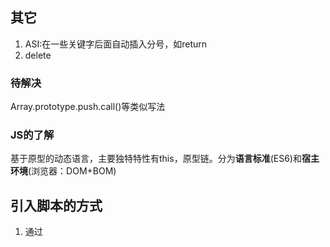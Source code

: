 ## 其它

1. ASI:在一些关键字后面自动插入分号，如return
2. delete



### 待解决

Array.prototype.push.call()等类似写法



### JS的了解

基于原型的动态语言，主要独特特性有this，原型链。分为**语言标准**(ES6)和**宿主环境**(浏览器：DOM+BOM)



## 引入脚本的方式

1. 通过<script>标签静态引入

2. 动态加载脚本

   会影响资源的优先级，降低性能，可link提前声明资源

   ```dart
   var scriptElement=document.createElement("script");
   scriptElement.src="js/test.js";
   (document.getElementsByTagName("head")[0] || document.body).appendChild(scriptElement);
   ```

3. <script defer>:只针对外部js文件，异步加载,延迟执行，执行顺序一致

4. <script async>:只针对外部文件，异步加载，立即执行，执行顺序不定



## 变量

变量和函数声明(和函数表达式做一个区分)会被提升。

### var

以下两种情况无法删除var变量：

- var声明的全局变量
- var在函数范围内声明的局部变量

Q：var a=1 和 a=1的区别是什么？

1. 用var声明的变量除value可修改之外，configurable、delete的属性都为false。
2. a=1表示window.a = 1，属性Configurable等都为true



### for in 和 for of

- for-in得到对象的key或数组、字符串的下标。 
- for-of得到对象的value或数组、字符串的值，另外还可以用于遍历Map和Set。



### 数据类型

- 基本类型：Boolean/Number/String/Undefined/Null/Symbol/Bigint，存放在栈内存中的简单数据段，数据大小确定，内存空间大小可以分配。

  注：

  1. Bigint(创建大数，在末尾加个n)，不支持一元加号运算符，不允许和Number进行混合操作，0n为false，其他的值都为true，可以进行sort，可以进行位运算

  2. symbol设置独一无二的变量。利用 `symbol` 不会被常规的方法（除了 Object.getOwnPropertySymbols外）遍历到，所以可以用来模拟私有变量。（可继续补充）

     Symbol.hasInstance：ES6内部重写了instanceof
     
     Symbol.iterator接口
     
     Symbol.toPrimitive：类型转换时会用到
     
     

- 引用类型：Object 对象子类型(Function/Array/RegExp/Date/Math)，**引用(指针)存放在栈区，实际对象保存在堆区**，每个空间大小不一样，要根据情况开进行特定的分配。当我们需要访问引用类型（如**对象，数组，函数**等）的值时，首先从栈中获得该对象的地址指针，然后再从堆内存中取得所需的数据。



## Object.defineProperty()的用法

直接在一个对象上定义一个新属性，或者修改一个对象的现有属性，并返回此对象。



## 0.1+0.2 !== 0.3 经典题的背后

ECMAScript 采用 IEEE754 标准，全称 IEEE 二进制浮点数算术标准。在 IEEE754 中，规定了四种表示浮点数值的方式：单精确度（32位）、双精确度（64位）、延伸单精确度、与延伸双精确度。ES中使用的是双精度。

0.1和0.2转换成二进制时变成无限循环小数，保存成浮点数一定会产生的问题

- 第0位：符号位，0表示正数，1表示负数(s)
- 第1位到第11位：储存指数部分（e）
- 第12位到第63位：储存小数部分（即有效数字）f。**Number.MAX_SAFE_INTEGER == Math.pow(2,53) - 1**，有效数字指小数点前始终有一位，所以默认省略 53=52+1，超过精度时会丢失精度。（Number的存储空间）

![img](https://p1-jj.byteimg.com/tos-cn-i-t2oaga2asx/gold-user-assets/2018/9/16/165e0eb7f4d6c50f~tplv-t2oaga2asx-watermark.awebp)



### settimeout设置为0时会怎样？

settimeout会有一个时间的最小值，是4ms，当你设置0的时候是不会成功的



### JS三种加载方式的区别

onload：加载完成后再执行(否则可能监听不到)

- 正常模式：加载时会阻塞浏览器

- 延缓模式：异步加载，推迟执行，具体时会等到DOMContentLoaded事件即将被触发时

- 异步模式：异步加载，加载完成后会立即执行JS脚本

  

### js之参数传递

值传递/引用传递/共享传递

在函数传参的时候传递的是对象在堆中的内存地址值，注意哪些操作是分配了新的空间地址



### typeof & instanceof & constructor & Object.prototype.toString 

- typeof 主要用来判断数据类型，返回结果包括：number、string、boolean、undefined、object、function。typeof null is object & typeof NaN === 'number'，对于基本数据类型除null之外都能显示正常的类型，对于引用类型，都显示位object。

  **原理**：js底层存储变量：

  1. 000：对象
  2. 010：浮点数
  3. 100：字符串
  4. 110：布尔类型
  5. 1：整数
  6. null：所有机器码均为0
  7. undefined：用-2^30整数表示

- instanceof 用于判断对象是谁的实例，主要的实现原理就是只要右边变量的 `prototype` 在左边变量的原型链上即可。注意下图中 Function和Object复杂关系。

  ![img](https://p1-jj.byteimg.com/tos-cn-i-t2oaga2asx/gold-user-assets/2018/5/28/163a55d5d35b866d~tplv-t2oaga2asx-watermark.awebp)

- constructor: 某个实例对象时哪一个构造函数产生的（重写原型后此属性会丢失，因此不可信）

- Object.prototype.toString  比较全面

小练习：实现instanceof（getPrototypeOf）

### null & undefined

null表示空对象 undefined 表示已在作用域中但未赋值的变量

灵魂拷问：null是对象吗？

深思熟虑：这是js的一个bug，typeof null === object，这是因为在js中以000开头的代表是对象，而null的表示是全0， 所以将它误判为object



### 类型转换

注：JS中类型转换只有三种类型的转换

- 转换为Number类型：Number()，parseInt()，parseFloat()
- 转换为String类型：String()，toString()
- 转换为Boolean类型： Boolean()

1. 转换为boolean

   **除了“+-0/NaN/空字符串/null/undefined”五个值是false，其余都是true**

   - 显示：Boolean()
   - 隐式：逻辑判断/逻辑运算符

2. 转换为String

   - 显示：String()  特殊:+-0都转为0 eg. String([1,2,3])    //"1,2,3"  || String({})    //"[object Object]"

   - 隐式："+" 操作符，且有一个操作数为字符串/一个操作数是对象

     JavaScript 对象有两个不同的方法来执行转换，一个是 `toString`，一个是 `valueOf`

     所有的对象除了 null 和 undefined 之外的任何值都具有 `toString` 方法。

     小规则：

     - 数组的 toString 方法将每个数组元素转换成一个字符串，并在元素之间添加逗号后合并成结果字符串。

     - 函数的 toString 方法返回源代码字符串。

     - 日期的 toString 方法返回一个可读的日期和时间字符串。

     - RegExp 的 toString 方法返回一个表示正则表达式直接量的字符串

       ```
       console.log(({}).toString()) // [object Object]
       
       console.log([].toString()) // ""
       console.log([0].toString()) // 0
       console.log([1, 2, 3].toString()) // 1,2,3
       
       // function (){var a = 1;} 源码字符串
       console.log((function(){var a = 1;}).toString())
       
       console.log((/\d+/g).toString()) // /\d+/g
       
       // Fri Jan 01 2010 00:00:00 GMT+0800 (CST) 日期字符串
       console.log((new Date(2010, 0, 1)).toString()) 
       //用valueof将对象转成字符串
       var date = new Date(2017, 4, 21);
       console.log(date.valueOf()) // 1495296000000
       ```

3. 转换为Number

   - 显示：Number()

     1. 字符串转换为数字：空字符串变为0，如果出现任何一个非有效数字字符，结果都是NaN

        ```
        console.log(Number("123")) // 123
        console.log(Number("-123")) // -123
        console.log(Number("1.2")) // 1.2
        console.log(Number("000123")) // 123
        console.log(Number("-000123")) // -123 忽略了里面的0
        console.log(Number("0x11")) // 17
        console.log(Number("")) // 0
        console.log(Number(" ")) // 0？
        console.log(Number("123 123")) // NaN
        ```

     2. 布尔转换为数字：1/0

     3. null和undefined转换成数字：null为 0，undefined为NaN

     4. Symbol转数字：会报错

     5. BigInt转数字：去除'n'

     6. 对象转换为数字

        - 先调用对象的 `Symbol.toPrimitive` 这个方法，如果不存在这个方法
        - 再调用对象的 `valueOf` 获取原始值，如果获取的值不是原始值
        - 再调用对象的 `toString` 把其变为字符串
        - 最后再把字符串基于`Number()`方法转换为数字

   - 隐式：

     1. 比较操作：>，<，>=，<=
     2. 按位操作：| & ^ ~
     3. 算数操作：+ - * / (注意上面+号的特殊情况)
     4. 一元+操作

4. 操作符==两边的隐式转换规则

   注：== 和=== 的区别：允许强制类型转换/不允许；值相等即可 / 值和类型都要相等；

   - 对象==字符串：将对象转换为字符串
   - 对象==对象：比较的是堆内存地址，地址相同则相等

5. null == undefined

6. 原始值转对象

   通过调用构造函数

9. 布尔值和数字无论加减，都将布尔值转为数字

8. 字符串和数字比较：字符串转数字

9. 其他类型和布尔类型：先把布尔类型转数字

10. 对象和非对象比较：执行对象的ToPrimitive()

## 类型转换的问题

​	引例：[] == ![]结果是什么？为什么？

6. JSON.stringify

   - 处理基本类型时，与使用toString基本相同，结果都是字符串，除了 undefined

   - 布尔值、数字、字符串的包装对象在序列化过程中会自动转换成对应的原始值

     ```
     JSON.stringify([new Number(1), new String("false"), new Boolean(false)]); // "[1,"false",false]"
     ```

   - undefined、任意的函数以及 symbol 值，在序列化过程中会被忽略（出现在非数组对象的属性值中时）或者被转换成 null（出现在数组中时）

   - JSON.stringify 有第二个参数 replacer，它可以是数组或者函数，用来指定对象序列化过程中哪些属性应该被处理，哪些应该被排除

   - 如果一个被序列化的对象拥有 toJSON 方法，那么该 toJSON 方法就会覆盖该对象默认的序列化行为：不是那个对象被序列化，而是调用 toJSON 方法后的返回值会被序列化

     ```
     var obj = {
       foo: 'foo',
       toJSON: function () {
         return 'bar';
       }
     };
     JSON.stringify(obj);      // '"bar"'
     JSON.stringify({x: obj}); // '{"x":"bar"}'
     ```
   
   
   

### RegExp基本用法

1. 获取匹配：pattern.exec(text)，返回匹配的字符
2. 是否模式匹配：pattern.test(text)，返回true/false
3. 标记：g：全局，一个不断捕获的过程；i：忽略大小写；[]表示其中之一，()？表示局部匹配；d{length}匹配不同长度的字符。
4. 注意：元字符的转义



### Object.is 和 === 的区别

0===0，但如果0为分母就要区分正负0了；NaN不等于它本身

```
+0 === -0;           // true
Object.is(+0, -0)    // false

NaN === NaN          // false
Object.is(NaN, NaN)  // true
```



### Map和Set

共同点：

- 都是关联式容器，底层实现都是红黑树(RBTree)

set：

- 可以存放各种类型的数据，只有key，key就是value
- key不能重复
- 不能通过迭代器来改变set的值
- 所有的元素都会被自动排序(存疑？)

map：

- 数据是以key：value的形式存储
- 不允许key重复，且不能修改key，但可以修改key对应的value
- 所有的元素都会被自动排序(存疑？)

weakmap：只能以复杂数据类型作为key(如数组)，并且key值是弱引用

Q：map和object的区别？

A：object默认有原型除非利用Object.create(null)创建没有原型的对象；在object中只有symbol和string能作为key，数据会根据key进行排序。但在map中，key的类型没有限制，且数据的顺序根据添加的数据来。对于获取长度，map可以利用size属性，而object的长度需另寻他法，比如遍历。



### 闭包

![image.png](https://p3-juejin.byteimg.com/tos-cn-i-k3u1fbpfcp/c508a8bbade94a699d0baad47e5d43ed~tplv-k3u1fbpfcp-watermark.awebp)

闭包属于一种特殊的作用域，称为 **静态作用域**。它的定义可以理解为: **父函数被销毁** 的情况下，返回出的子函数的`[[scope]]`中仍然保留着父级的单变量对象和作用域链，因此可以继续访问到父级的变量对象，这样的函数称为闭包。

闭包是指有权访问另一个函数作用域中的变量的函数。当函数可以记住并访问所在的词法作用域时，就产生了闭包，即使函数是在当前词法作用域之外执行。（按上下文分析）

- 闭包用途：

  1. 能够访问函数定义时所在的词法作用域(阻止其被回收)
  2. 私有化变量
  3. 模拟块级作用域
  4. 创建模块

- 闭包带来的问题

  1. 经典问题：父级变量，所有闭包共享。

  2. 会导致函数的变量一直保存在内存中，过多的闭包可能会导致内存泄漏；

     解决闭包带来的内存问题：就是在退出函数之前，将不使用的局部变量全部删除。

- 闭包的表现形式

  1. 返回一个函数

  2. 作为函数参数传递

  3. 在定时器、事件监听、Ajax请求、跨窗口通信、Web Workers或者任何异步中，只要使用了回调函数，实际上就是在使用闭包。

  4. IIFE(立即执行函数表达式)创建闭包, 保存了`全局作用域window`和`当前函数的作用域`

     ```
     var a = 2; 
     (function IIFE(){  // 输出2*  
     	console.log(a); 
     })();
     ```



### 作用域

ES5 中只存在两种作用域：全局作用域和函数作用域。

ES6新增块级作用域。

- 非匿名自执行函数，外部or内部函数变量为 **只读** 状态，无法修改

### 词法(静态)作用域（js）和动态作用域（bash）

JavaScript 采用的是词法作用域，函数的作用域在函数定义的时候就决定了,而与词法作用域相对的是动态作用域，函数的作用域是在函数调用的时候才决定的。

ps：函数变量和普通变量



### 执行上下文(栈)-对象

概念：当**执行**到一个函数的时候，就会进行准备工作，这里的“准备工作”，叫做"执行上下文，注意栈的调用顺序

可执行代码(上下文)的类型：

- 全局执行上下文
- 函数执行上下文
- eval执行上下文

每个执行上下文包含：

- 变量对象(Variable object，VO)

- 作用域链(Scope chain)

- this（有些存疑）



### 原型到原型链

**原型:** 对象(除null)中固有的`__proto__`属性，该属性指向对象的`prototype`原型属性。

**原型链:** 当我们访问一个对象的属性时，如果这个对象内部不存在这个属性，那么它就会去它的原型对象里找这个属性，这个原型对象又会有自己的原型，于是就这样一直找下去，也就是原型链的概念。原型链的尽头一般来说都是`Object.prototype`所以这就是我们新建的对象为什么能够使用`toString()`等方法的原因。用`hasOwnProperty`来检验对象自身是否有这个属性，用`in`来检验原型链上是否包含此属性。

每个原型都有一个 constructor 属性指向关联的构造函数，每个函数都有一个 prototype 属性

```
Object.prototype.__proto__ === null
```

**特点:** `JavaScript`对象是通过引用来传递的，我们创建的每个新对象实体中并没有一份属于自己的原型副本。当我们修改原型时，与之相关的对象也会继承这一改变。

![img](https://raw.githubusercontent.com/mqyqingfeng/Blog/master/Images/prototype3.png)



### 事件监听的两种方式

- onclick
- addEventListener

### 事件循环(EventLoop)

![img](https://p1-jj.byteimg.com/tos-cn-i-t2oaga2asx/gold-user-assets/2019/1/18/1685f03d7f88792b~tplv-t2oaga2asx-watermark.awebp)

概念：JS是单线程的，为防止一个函数执行时间过长阻塞后面的代码，所以会将同步代码压入执行栈中，将异步代码推入任务队列，任务队列又分为宏任务和微任务队列，因为宏任务队列的执行时间比较长，所以微任务要优先于宏任务队列。每次单个宏任务执行完之后，就会清空微任务。微任务：promise/promise.then/process.nextTick()(Node中),宏任务：**Script**/setTimeout(时间结束后执行)/setInterval(间隔时间内不断执行)/setImmediate/I/O/UI rendering

优先级：

- setTimeout = setInterval 一个队列
- setTimeout > setImmediate 
- process.nextTick > Promise

### 事件流

事件流是指网页元素接收事件的顺序，包括三个阶段：事件捕获阶段、处于目标阶段、事件冒泡阶段。

- Dom0级

- Dom2级事件有三个参数：第一个参数是事件名（如click）；第二个参数是事件处理程序函数；第三个参数如果是true的话表示在捕获阶段调用，为false的话表示在冒泡阶段调用。

- Dom3级

  注：同一个元素的同一种事件只能绑定一个函数，否则后面的函数会覆盖之前的函数



### 事件冒泡、捕获（委托）

事件捕获发生在事件冒泡之前

**事件冒泡**指在在一个对象上触发某类事件，如果此对象绑定了事件，就会触发事件，如果没有，就会向这个对象的父级对象传播，最终父级对象触发了事件。

**事件捕获**本质上是利用了浏览器事件冒泡的机制。因为事件在冒泡过程中会上传到父节点，并且父节点可以通过事件对象获取到目标节点，因此可以把子节点的监听函数定义在父节点上，由父节点的监听函数统一处理多个子元素的事件，这种方式称为**事件代理**。

**事件代理**addEventListener(event, function, useCapture) 绑定一个事件处理函数？

**阻止事件冒泡**：

- 给子级加`event.stopPropagation()`：仅阻止冒泡
- 在事件处理函数中return false：不仅阻止了冒泡，同时阻止了事件本身
- 阻止默认事件：event.preventDefault( )

冒泡事件举例：

| touchstart         | 手指触摸动作开始                                             |                                                              |
| ------------------ | ------------------------------------------------------------ | ------------------------------------------------------------ |
| touchmove          | 手指触摸后移动                                               |                                                              |
| touchcancel        | 手指触摸动作被打断，如来电提醒，弹窗                         |                                                              |
| touchend           | 手指触摸动作结束                                             |                                                              |
| tap                | 手指触摸后马上离开                                           |                                                              |
| longpress          | 手指触摸后，超过350ms再离开，如果指定了事件回调函数并触发了这个事件，tap事件将不被触发 | [1.5.0](https://developers.weixin.qq.com/miniprogram/dev/framework/compatibility.html) |
| longtap            | 手指触摸后，超过350ms再离开（推荐使用longpress事件代替）     |                                                              |
| transitionend      | 会在 WXSS transition 或 wx.createAnimation 动画结束后触发    |                                                              |
| animationstart     | 会在一个 WXSS animation 动画开始时触发                       |                                                              |
| animationiteration | 会在一个 WXSS animation 一次迭代结束时触发                   |                                                              |
| animationend       | 会在一个 WXSS animation 动画完成时触发                       |                                                              |
| touchforcechange   | 在支持 3D Touch 的 iPhone 设备，重按时会触发                 |                                                              |

非冒泡事件：

除上述冒泡事件之外，如表单的submit，input中的input事件，scroll等都是非冒泡事件



### 普通函数和箭头函数的区别

1. 箭头函数是匿名函数，不能作为构造函数，不能使用new，没有super
2. 箭头函数不绑定`arguments`，取而代之用`rest`参数...解决
3. 箭头函数不绑定`this`，会捕获其所在的上下文的this值，作为自己的this值
4. 箭头函数通过 `call()或 apply()` 方法调用一个函数时，只传入了一个参数，对 this 并没有影响。
5. 箭头函数没有原型属性
6. 箭头函数不能当做`Generator`函数,不能使用`yield`关键字



### 类数组对象与arguments

**类数组对象**：拥有一个 length 属性和若干索引属性的对象，不能直接使用数组的方法，可用Function.call间接调用，比如：

```
var arrayLike = {0: 'name', 1: 'age', 2: 'sex', length: 3 }
Array.prototype.join.call(arrayLike, '&'); // name&age&sex
```

常见的类数组：

1. 用getElementsByTagName/ClassName()获得的HTMLCollection
2. 用querySelector获得的nodeList

将类数组转换成数组的方式：

- Array.prototype.slice.call()
- Array.from()
- ES6展开运算符...
- 利用concat+apply(将参数展开)

**Arguments对象**：函数的参数，length属性，callee属性(通过它调用函数自身)

ps：传入的参数，实参和 arguments 的值会共享，当没有传入时，实参与 arguments 值不会共享。除此之外，以上是在非严格模式下，如果是在严格模式下，实参和 arguments 是不会共享的。

闭包经典题：

```
var data = [];

for (var i = 0; i < 3; i++) {
    (data[i] = function () {
       console.log(arguments.callee.i) 
    }).i = i;
}
data[0]();
data[1]();
data[2]();
```

使用...符号将arguments转换为数组



### 数组方法

- 判断是否是数组的方法：
  1. Array.isArray() 
  2. instanceof
  3. constructor
  4. Object.prototype.toString.call()
- join：数组内值的拼接；concat：连接数组，浅拷贝，不影响原数组？
- forEach：


​	特点：return无效，会改变原数组。

​	中断该循环的方法：

1. 使用try监视代码块，在需要中断的地方抛出异常
2. (推荐)：用every和some替代

- foreach和map的区别：前者不会返回值，后者会返回新的数组。

判断数组中是否包含某个值：

1. array.indexOf()/lastIndexOf()
2. array.includes(searcElement[,fromIndex])
3. array.find(callback)
4. array.findIndex(callback)

数组的增删改：

1. push/pop
2. shift/unshift
3. slice(start, end) 浅拷贝，不会改变原数组
4. splice(start,deleteCount,item1,item2) 会改变原数组

数组排序：

1. sort(compare)：注意比较函数的书写

数组之函数式编程的方法：

1. map(fn(cur, index, array, thisArgs)) 返回新数组
2. filter(fn(element, index, array, thisArgs)) 返回新数组
3. reduce(reducer(acc, cur, idx, array)) 返回结果值
4. some(element, index, array) 有一个真则为真

数组扁平化的方法：

1. 普通递归：some+concat
2. ES6中的flat()方法
3. 利用reduce函数进行递归
4. 扩展运算符

数组之原型链方法：

1. toString
2. valueOf

### valueof & tostring

`valueOf` 和 `toString` 几乎都是在出现操作符`(+-*/==><)`时被调用(隐式转换)，具有自动调用和重写的性质。如果其中一边为对象，则会先调用`toSting`方法

- tostring：返回一个表示该对象的字符串，特殊：表示对象的时候，变成`[object Object]`，表示数组的时候，就变成数组内容以逗号连接的字符串。**字符串**运算中，优先调用了`toString`
- valueof：在**数值**运算中，优先调用了`valueOf`

注：*严格等于不会触发隐式转换

面试题：

1. 实现 a==1 && a==2 && a==3: 重写valueof或者tostring
2. 实现 a===1 && a===2 && a===3: 利用Object.defineProperty()进行数据劫持
3. 函数柯里化实现多参累加



### JS之高阶函数

基本概念：`一个函数`就可以接收另一个函数作为参数或者返回值为一个函数，`这种函数`就称之为高阶函数。

#### 数组中的高阶函数

1. map(fn[,this]) // args: item, index, array 小练习：实现map
2. reduce(fn, 初始值) // args: preSum, curVal, curIndex, array
3. filter(fn)
4. sort(compare()) //若不传比较函数，则按字符串大小排序



## 创建对象的多种方式

1. 工厂模式

   ```
   function createPerson(name) {
       var o = new Object();
       o.name = name;
       o.getName = function () {
           console.log(this.name);
       };
   
       return o;
   }
   
   var person1 = createPerson('kevin');
   ```

   缺点：对象无法识别，因为所有的实例都指向一个原型

2. 构造函数模式

   ```
   function Person(name) {
       this.name = name;
       this.getName = function () {
           console.log(this.name);
       };
   }
   
   var person1 = new Person('kevin');
   ```

   优点：实例可以识别为一个特定的类型

   缺点：每次创建实例时，每个方法都要被创建一次

3. 原型模式

   ```
   function Person(name) {
   
   }
   
   Person.prototype.name = 'keivn';
   Person.prototype.getName = function () {
       console.log(this.name);
   };
   
   var person1 = new Person();
   ```

   优点：方法不会重建

   缺点：所有的属性和方法都被共享，且不能初始化参数

   优化版1：

   ```
   function Person(name) {
   
   }
   
   Person.prototype = {
       name: 'kevin',
       getName: function () {
           console.log(this.name);
       }
   };
   
   var person1 = new Person();
   ```

   优点：封装性好了一点

   缺点：重写了原型，丢失了constructor属性

   

   优化版2：

   ```
   function Person(name) {
   
   }
   
   Person.prototype = {
       constructor: Person,
       name: 'kevin',
       getName: function () {
           console.log(this.name);
       }
   };
   
   var person1 = new Person();
   ```

   优点：实例可以通过constructor属性找到所属构造函数

   缺点：原型模式该有的缺点还是有

4. 组合模式

   ```
   function Person(name) {
       this.name = name;
   }
   
   Person.prototype = {//对象字面量
       constructor: Person,
       getName: function () {
           console.log(this.name);
       }
   };
   
   var person1 = new Person();
   ```

   优点：该共享的共享，该私有的私有，使用最广泛的方式

   缺点：有的人就是希望全部都写在一起，即更好的封装性

   

   优化版：动态原型模式

   ```
   function Person(name) {
       this.name = name;
       if (typeof this.getName != "function") {
           Person.prototype.getName = function () {
               console.log(this.name);
           }
       }
   }
   
   var person1 = new Person();
   ```

   注：不能用对象字面量重写原型or 以下这种方式

   ```
   function Person(name) {
       this.name = name;
       if (typeof this.getName != "function") {
           Person.prototype = {
               constructor: Person,
               getName: function () {
                   console.log(this.name);
               }
           }
   
           return new Person(name);
       }
   }
   
   var person1 = new Person('kevin');
   var person2 = new Person('daisy');
   
   person1.getName(); // kevin
   person2.getName();  // daisy
   ```

5. 寄生构造函数

   ```
   function Person(name) {//寄生在构造函数的一种方法。
       var o = new Object();
       o.name = name;
       o.getName = function () {
           console.log(this.name);
       };
       return o;
   }
   
   var person1 = new Person('kevin');
   console.log(person1 instanceof Person) // false
   console.log(person1 instanceof Object)  // true
   ```



## 垃圾回收机制

V8 将内存分成 **新生代空间** 和 **老生代空间**。

![img](https://p3-juejin.byteimg.com/tos-cn-i-k3u1fbpfcp/aa2d5ad1d89b4b7b919f20e4a5f8973a~tplv-k3u1fbpfcp-watermark.awebp)

- 标记清除

  优点：实现比较简单，打标记分打与不打，即用一位二进制位（0和1）就可以为其标记，非常简单

  缺点：

  - 隔一段时间就需要标记清除，浏览器资源被占用。

  - 清除之后，剩余的对象内存位置是不变的，也会导致空闲内存空间是不连续的，出现 `内存碎片`，并且由于剩余空闲内存不是一整块，它是由不同大小内存组成的内存列表，这就牵扯出了内存分配的问题。

    解决方案：分块策略：最好的 first-fit，找到适合的立即返回。更优的解法是，清除一遍移动占内存的对象，使剩余内存连续。

- 引用计数

  优点：可以立即回收

  缺点：计数器需要占用资源，且无法解决循环引用的问题



## 内存泄露

- 意外的**全局变量**: 无法被回收
- **定时器**: 未被正确关闭，导致所引用的外部变量无法被释放
- **事件监听**: 没有正确销毁 (低版本浏览器可能出现)
- **闭包**: 会导致父级中的变量无法被释放
- **dom 引用**: dom 元素被删除时，内存中的引用未被正确清空



## JS手撕题

### typeof

Object.prototype.toString.call(obj)  

### 继承和原型链

Q:ES6之前使用prototype实现继承？

A：Object.create()+constructor重新指向

Q：为什么寄生组合式继承上的引用类型不会共享？

1. 原型链

   注：方法不能用箭头函数，会报undefined，可能是箭头函数没有this的原因？

   **查找顺序**：实例的构造函数，构造函数的原型， 原型的构造函数，以此类推

   **判断原型和实例的继承关系：**

   - intanceof
   - isPrototypeOf：eg. Object.prototype.isPrototypeOf(instance) 只要原型上出现过		

   **缺点：**

   问题一: 当原型链中包含引用类型值的原型时,该引用类型值会被所有实例共享.

   问题二: 在创建子类型(如创建Son的实例)时,不能向超类型(例如Father)的构造函数中传递参数

2. 借用构造函数

   基本思想:即在子类型构造函数的内部调用超类型构造函数

   eg. function Son(){ Father.call(this) }

   **优点：**解决了原型链的缺点

   **缺点：**只能从父类继承，不能从原型上继承；无法实现复用。

3. **组合继承**

   基本思想：将原型链和借用构造函数结合的方法。原型上继承原型属性和方法，构造函数上写实例属性。优点：很好的实现了方法，**缺点：**每次都会调用两次构造函数

4. 原型式继承

   ```
   function createObj(o) {
       function F(){}
       F.prototype = o;
       return new F();
   }
   ```

   ES5的Object.create()的实现，将传入的对象作为创建的对象的原型。

   **Object.create(arg1，arg2)**：

   ​		arg1:一个用作新对象原型的对象

   ​		arg2：一个为新对象定义额外属性的对象

   缺点：包含引用类型的属性值始终都会共享相应的值，且无法传递参数

5. 寄生式继承

   基本思想：在原型式继承基础上，增强对象，返回构造函数，缺点：同原型式继承。

   ```
   function createObj (o) {
       var clone = Object.create(o);
       clone.sayName = function () {
           console.log('hi');
       }
       return clone;
   }
   ```

6. **寄生式组合继承（最优）**

   基本思路是: 不必为了指定子类型的原型而调用父类的构造函数

   原始：

   ```
   function inheritPrototype(subClass,superClass){ 
   	var prototype = object(superClass.prototype);//创建对象 
   	prototype.constructor = subClass;//增强对象 
   	subClass.prototype = prototype;//指定对象 
   }
   // 父类初始化实例属性和原型属性
   function SuperType(name){
     this.name = name;
     this.colors = ["red", "blue", "green"];
   }
   SuperType.prototype.sayName = function(){
     alert(this.name);
   };
   
   // 借用构造函数传递增强子类实例属性（支持传参和避免篡改）
   function SubType(name, age){
     SuperType.call(this, name);
     this.age = age;
   }
   
   // 将父类原型指向子类
   inheritPrototype(SubType, SuperType);
   
   // 新增子类原型属性
   SubType.prototype.sayAge = function(){
     alert(this.age);
   }
   
   var instance1 = new SubType("xyc", 23);
   var instance2 = new SubType("lxy", 23);
   
   instance1.colors.push("2"); // ["red", "blue", "green", "2"]
   instance1.colors.push("3"); // ["red", "blue", "green", "3"]
   
   ```

7. 混入方式继承多个对象

   	function MyClass() {     
   		SuperClass.call(this);     
   		OtherSuperClass.call(this); 
   	} // 继承一个类 
   	MyClass.prototype = Object.create(SuperClass.prototype); // 混合其它 Object.assign(MyClass.prototype, OtherSuperClass.prototype); // 重新指定constructor MyClass.prototype.constructor = MyClass; 
   	MyClass.prototype.myMethod = function() {     // do something };
   
8. class实现继承 ES6

   extends，super，constructor，方法

注：

- 函数声明和类声明的区别：函数声明会提升，类声明不会。首先需要声明你的类，然后访问它，否则像下面的代码会抛出一个ReferenceError。
- 继承：ES5继承实质上是先创建子类的实例对象，再将父类方法添加到this上，再在子类中call(this)。ES6的继承有所不同，实质上是先创建父类的实例对象this，然后再用子类的构造函数修改this。因为子类没有自己的this对象，所以必须先调用父类的super()方法，否则新建实例报错。

### call & apply & bind

ps:

1. apply妙用：改变函数传入参数的形式，eg：Math.min.apply(null,array)
2. 绑定多个call，会选取第一个

代码流程：

- 将函数设为对象的属性
- 执行&删除这个函数
- 指定`this`到函数并传入给定参数执行函数
- 如果不传入参数，默认指向为 window

call的实现：

```
Function.prototype.call2 = function (context) {
    var context = context || window;//空参时，this指向window
    context.fn = this;//将函数变成对象属性，即改变this指向
	
	//可以优化成 ...args
    var args = [];//解决参数不定长-优化：扩展运算符
    for(var i = 1, len = arguments.length; i < len; i++) {
        args.push('arguments[' + i + ']');
    }

    var result = eval('context.fn(' + args +')');//eval拼成一个函数，执行

    delete context.fn //删除该函数
    return result;//返回函数的结果
}

//方法二
// call
Function.prototype.call = function (context, ...args) {
  context = context || window;
  
  const fnSymbol = Symbol("fn");
  context[fnSymbol] = this;
  
  context[fnSymbol](...args);
  delete context[fnSymbol];
}

```

apply的实现（和call原理相似）：

```
Function.prototype.apply = function (context, arr) {//参数不同
    var context = Object(context) || window;
    context.fn = this;

    var result;
    if (!arr) {
        result = context.fn();
    }
    else {
        var args = [];
        for (var i = 0, len = arr.length; i < len; i++) {
            args.push('arr[' + i + ']');
        }
        result = eval('context.fn(' + args + ')')
    }

    delete context.fn
    return result;
}

//方法二
// apply
Function.prototype.apply = function (context, argsArr) {
  context = context || window;
  
  const fnSymbol = Symbol("fn");
  context[fnSymbol] = this;
  
  context[fnSymbol](...argsArr);
  delete context[fnSymbol];
}

```

bind实现：

返回函数/传参/

```
Function.prototype.bind2 = function (context) {
	//调用bind的不是函数会出错
    if (typeof this !== "function") {
      throw new Error("Function.prototype.bind - what is trying to be bound is not callable");
    }
    
    var self = this;//改变this的指向
    //获取函数指定区域的参数[1:]
    var args = Array.prototype.slice.call(arguments, 1);
	
	//构造函数实现，因为bind返回的新函数可以使用new创建对象
    var fNOP = function () {};

    var fBound = function () {
    	//返回函数的参数
        var bindArgs = Array.prototype.slice.call(arguments);
         // 当作为构造函数时，this 指向实例，此时结果为 true，将绑定函数的 				this 指向该实例，可以让实例获得来自绑定函数的值
         // 当作为普通函数时，this 指向 window，此时结果为 false，将绑定函数的 			   this 指向 context
        return self.apply(this instanceof fNOP ? this : context, 						args.concat(bindArgs));
    }
	
    fNOP.prototype = this.prototype;
    // 修改返回函数的 prototype 为绑定函数的 prototype，实例就可以继承绑定函数		的原型中的值
    fBound.prototype = new fNOP();//用一个空函数作为中转
    return fBound;
}

//方案二
// apply

Function.prototype.apply = function (context, argsArr) {
  context = context || window;
  
  const fnSymbol = Symbol("fn");
  context[fnSymbol] = this;
  
  context[fnSymbol](...argsArr);
  delete context[fnSymbol];
}

```

### this

this是一个指针，指向调用函数的对象。指向调用它的地方， 严格模式和非严格模式不同。

`this`对象是是执行上下文中的一个属性，它指向最后一次调用这个方法的对象，在全局函数中，`this`等于`window`，而当函数被作为某个对象调用时，this等于那个对象。 在实际开发中，`this `的指向可以通过四种调用模式来判断。

1. 函数调用，当一个函数不是一个对象的属性时，直接作为函数来调用时，`this`指向全局对象。
2. 方法调用，如果一个函数作为一个对象的方法来调用时，`this`指向这个对象。(隐式绑定)，指向绑定的最后一层。
3. 构造函数调用，`this`指向这个用`new`新创建的对象。
4. DOM事件绑定：onclick和addEventListner中的this默认指向绑定事件中的元素
5. 第四种是 `apply 、 call 和 bind `调用模式，这三个方法都可以显示的指定调用函数的 this 指向。`apply`接收参数的是数组，`call`接受参数列表，`` bind`方法通过传入一个对象，返回一个` this `绑定了传入对象的新函数。这个函数的 `this`指向除了使用`new `时会被改变，其他情况下都不会改变。

注：若绑定null或者undefined，则忽略，应用默认绑定规则；settimeout(person.fn,)这时函数变成了变量，指向则找不到了；函数内的硬绑定；

**new绑定>(显示)硬绑定call,apply,bind关键字>隐式绑定XX.fn()>默认绑定**



### New操作到底做了什么？

1. var obj  = {}; 我们创建了一个空对象obj;

2. obj.__proto__ = F.prototype; 我们将这个空对象的__proto__成员指向了F函数对象prototype成员对象;

3. F.call(obj);我们将F函数对象的this指针替换成obj，然后再调用F函数.

   代码实现：

   ```
   function objectFactory() {
   	//对应步骤一
       var obj = new Object()//更好的方式：var obj = Object.create(null)
   	//取出第一个参数
       Constructor = [].shift.call(arguments);
   	//将obj的原型指向构造函数，来访问构造函数中的属性
       obj.__proto__ = Constructor.prototype;
   	//将构造函数绑定对象和参数
       var ret = Constructor.apply(obj, arguments);
   	//构造函数返回对象或者基本类型
       return typeof ret === 'object' ? ret : obj;
   
   };
   ```

### 数组去重

1. ES5做法：利用 filter(回调函数),indexOf()
2. ES6做法：利用Set的属性

### 数组扁平化

1. ES5：Array.isArray() + concat 
2. ES6: Array.some() **?没理解**



### 赋值和深浅拷贝（针对引用类型）

- 赋值：当我们把一个对象赋值给一个新的变量时，**赋的其实是该对象的在栈中的地址，而不是堆中的数据**。也就是两个对象指向的是同一个存储空间，无论哪个对象发生改变，其实都是改变的存储空间的内容，因此，两个对象是联动的。

- 浅拷贝：浅拷贝是创建一个新对象，这个对象有着原始对象属性值的一份精确拷贝。如果属性是基本类型，拷贝前后基本类型互不影响，如果属性是引用类型，拷贝的就是内存地址 ，所以如果其中一个对象改变了这个地址，就会影响到另一个对象。

  实现方式：

  1. 代码：typeof + {} + for in + hasOwnProperty
  2. object.assign(target, source,...)：
     - 只会拷贝源对象自身的并且可枚举的属性到目标对象。
     - source可以为undefined or null，但target不能是这两种。
     - 同名属性替换
     - 继承属性无法拷贝
  3. 展开运算符...
  4. Array.proyotype.concat() => 浅拷贝数组
  5. Array.proyotype.slice() => 浅拷贝数组

- 深拷贝：深拷贝是将一个对象从内存中完整的拷贝一份出来,从堆内存中开辟一个新的区域存放新对象,且修改新对象不会影响原对象。对对象中的子对象进行递归拷贝,拷贝前后的两个对象互不影响。

  实现方式：

  1. JSON.parse(JSON.stringfy()) ，但是

     - 不能解决循环引用(创建一个map/weakMap记录已经拷贝过的对象)；

     - 不能处理特殊的对象：RegExp, Date, Set, Map(分类型去处理);

     - 不能拷贝函数(普通函数和箭头函数的区分：原型，箭头函数没有原型)；
  2. 手写递归
     - 用什么保存拷贝的对象
     - 解决循环引用：weakmap
     - 特殊类型的处理：Array/Date/RegExp/Function

### 发布订阅模式

主要思想：创建一个容器放置要发布的事件，添加事件on，删除事件off，emit发布(是指将容器中的事件都执行一遍)。

应用：

1. 插广告
2. 打点

### 解析URL参数为对象

### 字符串模板

1. 给定一个正则表达式
2. reg.test() 查看给定的模板是否存在此reg，若没有，则直接返回。
3. 从模板中分离要代替的字符：reg.exec()
4. 代替字符，replace
5. 递归代替



### 懒加载和预加载

基本思想：懒加载也叫延迟加载，是指在长网页中延迟加载图像，是一种优化网页性能的方式。

**实现原理：**首先将页面上的图片的 src 属性设为空字符串，而图片的真实路径则设置在data-original属性中， 当页面滚动的时候需要去监听scroll事件，在scroll事件的回调中，判断我们的懒加载的图片是否进入可视区域(高度差),如果图片在可视区内将图片的 src 属性设置为data-original 的值，这样就可以实现延迟加载。

代码思路：

1. 设置img属性 src/lazyload/data-original

2. 监听：document.addEventListener()

3. 懒加载函数：

   - 挑选元素：querySelectorAll()

   - 判断元素是否出现在可视区域：

     ​		viewHeight = document.documentElement.clientHeight

   - 获取元素相对于浏览器视窗的位置：

     ​		item.getBoundingClientRect()

4. 移除相关属性：removeAttribute()



### 函数防抖

概念：在事件被触发n秒后再执行回调，如果在这n秒内又被触发，则重新计时。

```
function debounce(fn, delay) {
    return function (args) {
        let that = this
        let _args = args
        clearTimeout(fn.time)//我的理解是清除之前的时间
        fn.time = setTimeout(function () {
            fun.call(that, _args)
        }, delay)
    }
}
ps：注意监听的事件以及它对应的输出
```

### 函数节流

概念：规定在一个单位时间内，只能触发一次函数。如果这个单位时间内触发多次函数，只有一次生效。

```
  function throttle(fun, delay) {
        let last, deferTimer
        return function (args) {
            let that = this
            let _args = arguments
            let now = +new Date()
            if (last && now < last + delay) {//这块的逻辑是，如果时间还没到，则settimeout
                clearTimeout(deferTimer)//清除上次的计时
                deferTimer = setTimeout(function () {
                    last = now
                    fun.apply(that, _args)
                }, delay)
            }else{//否则，立即执行函数
                last = now
                fun.apply(that,_args)
            }
        }
    }
```

防抖应用：

- 登录、发短信等按钮避免用户点击太快，以致于发送了多次请求，需要防抖
- 调整浏览器窗口大小时，resize 次数过于频繁，造成计算过多，此时需要一次到位，就用到了防抖
- 文本编辑器实时保存，当无任何更改操作一秒后进行保存

节流应用：

- scroll 事件，每隔一秒计算一次位置信息等
- 浏览器播放事件，每隔一秒计算一次进度信息等
- input 框实时搜索并发送请求展示下拉列表，每隔一秒发送一次请求



### Promise

解决回调地狱：

- 回调函数延迟绑定
- 返回值穿透
- 错误冒泡

方法：

- new Promise(fn(resolve, reject))
- then
- catch：捕获第一个异常
- finally(一定会执行)
- all：并行执行
- race：并行执行，只保留第一个执行完成的结果。应用：超时处理
- any
- Promise.resolve()/.reject()

ps: promise可以捕获错误，但不会中断外部程序的允许，没有捕获就会因为错误中断程序

代码思路：

1. promise只执行一次，执行resolve,变fulfilled,执行reject,变rejected,throw == reject;executor + result + state
2. 实现then:then接受两个回调，一个成功回调，状态为fulfilled，一个失败回调，状态为rejected，如果resolve或reject在定时器里，则定时器结束再执行then，then支持链式调用，下一次then受上次的then的返回值影响；function＋callback＋
3. 实现链式调用

Q：为什么promise要引入微任务？

A：使用异步回调，将回调函数放到`当前宏任务中`的最后面，解决了两大痛点：

- 采用**异步回调**替代同步回调解决了浪费 CPU 性能的问题。
- 放到**当前宏任务最后**执行，解决了回调执行的实时性问题。

### async 和 await

 async 是一个通过异步执行并隐式返回 Promise 作为结果的函数。

Q：forEach中用await会怎样？

A：循环里面执行的代码会乱序。解决方案：for-of(本质是迭代器，保证了执行的顺序)

**如果在async函数中抛出了错误，则终止错误结果，不会继续向下执行。**如果想要使得错误的地方不影响`async`函数后续的执行的话，可以使用`try catch`



### 生成器

概念：一个像函数的对象， 有next() value & done，遇到 yeild，next()方法才暂停

原理：协程，线程的下一个量级。一个线程只能执行一个协程

thunk函数：定制化函数



### 堆和栈

**栈(stack)：**是栈内存的简称，栈是**自动分配**相对**固定大小**的内存空间，并由系**统自动释放，**栈**数据结构**遵循**FILO**（first in last out）**先进后出**的原则。栈的特点：开口向上、速度快,容量小。

**堆(heap)：**是堆内存的简称，堆是**动态分配**内存，**内存大小不固定**，也**不会自动释放，**堆**数据结构**是一种无序的树状结构，同时它还满足key-value键值对的存储方式；我们只用知道key名，就能通过key查找到对应的value。堆的特点：速度稍慢、容量比较大；



### ajax原理

Async Javascript and XML，`Ajax`的原理简单来说通过`XmlHttpRequest`对象来向服务器发异步请求，从服务器获得数据，然后用`JavaScript`来操作`DOM`而更新页面

传统的Web应用交互由用户触发一个HTTP请求到服务器(浪费带宽)，AJAX应用可以仅向服务器发送并取回必需的数据

优点：

- 无刷新更新数据
- 异步与服务器通信
- 前端和后端负载平衡
- 基于标准被广泛支持
- 界面与应用分离

缺点：

- AJAX干掉了Back和History功能，即对浏览器机制的破坏
- AJAX的安全问题
- 对搜索引擎支持较弱
- 破坏程序的异常处理机制
- 违背URL和资源定位的初衷



### Q：描述一下v8执行一段js代码的过程

解释器语言对源码做的分析：

- 通过词法分析和语法分析生成 AST(抽象语法树)：词法分析和语法分析
- 生成字节码(更加轻量，省去了生成二进制文件的操作，降低内存的压力)
- 解释器执行字节码



### Q:如何判断一个对象是否为空？

1. JSON.stringfy(data) === '{}')
2. for in 循环遍历key
3. Object.getOwnPropertyNames()  返回一个属性数组
4. Object.keys() — ES6方法 返回一个属性数组



### 其他

1. DMZ

2. 实现一个pipe函数，`pipe`是可以接收任意个数的函数，并且返回的是一个新的函数`res`。

3. 让<p>测试 空格</p>的空格间隙变大：

   - word-spacing/letter-spacing
   - 利用span包裹空格，然后再设置word-spacing/letter-spacing

4. 如何解决inline-block空白问题？

   - **删除html中的空白**：不要让元素之间换行

   - **margin-left**: -0.4em;

   - 父级：font-size 子级若有文字需单独设置字体




### 设计模式

- 工厂模式：解决多个类似对象声明的问题；
- 复杂的工厂模式：将成员对象的实例化推迟到子类中，重写父类接口。
- 单体模式：
  1. 可以用来划分命名空间，减少全局变量的数量
  2. 可以使代码组织的更为一致，使代码容易阅读和维护
  3. 可以被实例化，且只能实例化一次
- 模块模式
- 代理模式



Q:input事件和change事件的区别？

- Input: 输入字符时触发（不包含功能性按键， enter， control 等)
- Change: 失去焦点且当前的值跟上次触发的值不同 或者 enter键被触发且当前的值跟上次触发的值不同



## 代码复用

1. 函数封装
2. 原型继承
3. 复制所有属性进行继承(深浅拷贝)
4. mix in 混合好几个属性
5. 借用方法 call apply bind



## AST

抽象语法树

### Babel处理流程

![img](https://p1-jj.byteimg.com/tos-cn-i-t2oaga2asx/gold-user-assets/2019/10/2/16d8d0cd559c7e1e~tplv-t2oaga2asx-watermark.awebp)

### Babel架构

![img](https://p1-jj.byteimg.com/tos-cn-i-t2oaga2asx/gold-user-assets/2019/10/2/16d8d0cd5a3f3a0c~tplv-t2oaga2asx-watermark.awebp)

1. 内核的工作：
   - 加载和处理配置(config)
   - 加载插件
   - 调用 `Parser` 进行语法解析，生成 `AST`
   - 调用 `Traverser` 遍历AST，并使用`访问者模式`应用'插件'对 AST 进行转换
   - 生成代码，包括SourceMap转换和源代码生成
2. 核心周边支持
   - Parser：将源代码解析为AST
   - Traverser：实现了**访问者模式**
   - Generator： 将 AST 转换为源代码，支持 SourceMap
3. 插件/插件开发辅助/工具

### 访问者模式

概念：**所以转换器操作 AST 一般都是使用`访问器模式`，由这个`访问者(Visitor)`来 ① 进行统一的遍历操作，② 提供节点的操作方法，③ 响应式维护节点之间的关系；而插件(设计模式中称为‘具体访问者’)只需要定义自己感兴趣的节点类型，当访问者访问到对应节点时，就调用插件的访问(visit)方法**。

流程：

1. 节点的遍历
2. 节点的上下文
3. 副作用处理：新旧节点替换后的处理
4. 作用域的处理



### webpack

1. 作用

   - 模块打包：保证不同模块之间的正确引用
   - 编译兼容：Loader机制(进行文件的转换)
   - 能力扩展：Plugin机制(功能扩展)

2. 打包流程

   1. 读取`webpack`的配置参数；
   2. 启动`webpack`，创建`Compiler`对象并开始解析项目；
   3. 从入口文件（`entry`）开始解析，并且找到其导入的依赖模块，递归遍历分析，形成依赖关系树；
   4. 对不同文件类型的依赖模块文件使用对应的`Loader`进行编译，最终转为`Javascript`文件；
   5. 整个过程中`webpack`会通过发布订阅模式，向外抛出一些`hooks`，而`webpack`的插件即可通过监听这些关键的事件节点，执行插件任务进而达到干预输出结果的目的。

   在`webpack`源码中主要依赖于`compiler`和`compilation`两个核心对象实现。

   `compiler`对象是一个全局单例，负责把控整个`webpack`打包的构建流程。 `compilation`对象是每一次构建的上下文对象，它包含了当次构建所需要的所有信息，每次**热更新**和重新构建，`compiler`都会重新生成一个新的`compilation`对象，负责此次更新的构建过程。

3. sourceMap

   `sourceMap`是一项将编译、打包、压缩后的代码映射回源代码的技术，由于打包压缩后的代码并没有阅读性可言，一旦在开发中报错或者遇到问题，直接在混淆代码中`debug`问题会带来非常糟糕的体验，`sourceMap`可以帮助我们快速定位到源代码的位置，提高我们的开发效率。`sourceMap`其实并不是`Webpack`特有的功能，而是`Webpack`支持`sourceMap`，像`JQuery`也支持`souceMap`。

4. Loader

5. Plugin

























